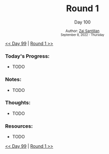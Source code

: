<div align="center">
  <h1>Round 1</h1>
  <p>Day 100</p>
  <sub>
    Author: <a href="https://github.com/plskz" target="_blank">Zai Santillan</a>
    <br>
    <small>September 8, 2022 - Thursday</small>
  </sub>
</div>

[<< Day 99](day099.md) | [Round 1 >>](README.md)

### Today's Progress:

- TODO

### Notes:

- TODO

### Thoughts:

- TODO

### Resources:

- TODO

[<< Day 99](day099.md) | [Round 1 >>](README.md)
